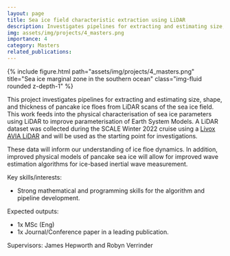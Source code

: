 ```yaml
---
layout: page
title: Sea ice field characteristic extraction using LiDAR
description: Investigates pipelines for extracting and estimating size, shape, and thickness of pancake ice floes from LiDAR scans of the sea ice field.
img: assets/img/projects/4_masters.png
importance: 4
category: Masters
related_publications:
---
```


<div class="row justify-content-center">
    <div class="col-sm mt-3 mt-md-0">
        {% include figure.html path="assets/img/projects/4_masters.png" title="Sea ice marginal zone in the southern ocean" class="img-fluid rounded z-depth-1" %}
    </div>
</div>
<div class="caption">
    
</div>

This project investigates pipelines for extracting and estimating size, shape, and thickness of pancake ice floes from LiDAR scans of the sea ice field. This work feeds into the physical characterisation of sea ice parameters using LiDAR to improve parameterisation of Earth System Models. A LiDAR dataset was collected during the SCALE Winter 2022 cruise using a [Livox AVIA LiDAR](https://www.livoxtech.com/avia) and will be used as the starting point for investigations.

These data will inform our understanding of ice floe dynamics. In addition, improved physical models of pancake sea ice will allow for improved wave estimation algorithms for ice-based inertial wave measurement.

Key skills/interests:
- Strong mathematical and programming skills for the algorithm and pipeline development.

Expected outputs:
- 1x MSc (Eng)
- 1x Journal/Conference paper in a leading publication.

Supervisors: James Hepworth and Robyn Verrinder


